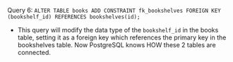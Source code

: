 Query 6: `ALTER TABLE books ADD CONSTRAINT fk_bookshelves FOREIGN KEY (bookshelf_id) REFERENCES bookshelves(id);`

- This query will modify the data type of the `bookshelf_id` in the books table, setting it as a foreign key which references the primary key in the bookshelves table. Now PostgreSQL knows HOW these 2 tables are connected.